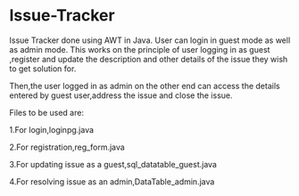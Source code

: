 # Issue-Tracker
Issue Tracker done using AWT in Java.
User can login in guest mode as well as admin mode.
This works on the principle of user logging in as guest ,register and update the description and other details of the issue they wish to get solution for.




Then,the user logged in as admin on the other end can access the details entered by guest user,address the issue and close the issue.




Files to be used are:




1.For login,loginpg.java




2.For registration,reg_form.java




3.For updating issue as a guest,sql_datatable_guest.java




4.For resolving issue as an admin,DataTable_admin.java
